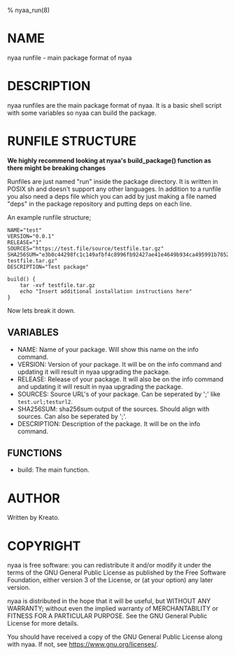 % nyaa_run(8)

# NAME
nyaa runfile - main package format of nyaa

# DESCRIPTION
nyaa runfiles are the main package format of nyaa. It is a basic shell script with some variables so nyaa can build the package.

# RUNFILE STRUCTURE
**We highly recommend looking at nyaa's build_package() function as there might be breaking changes**

Runfiles are just named "run" inside the package directory. It is written in POSIX sh and doesn't support any other languages.
In addition to a runfile you also need a deps file which you can add by just making a file named "deps" in the package repository and putting deps on each line.

An example runfile structure;

```
NAME="test"
VERSION="0.0.1"
RELEASE="1"
SOURCES="https://test.file/source/testfile.tar.gz"
SHA256SUM="e3b0c44298fc1c149afbf4c8996fb92427ae41e4649b934ca495991b7852b855  testfile.tar.gz"
DESCRIPTION="Test package"

build() {
    tar -xvf testfile.tar.gz
    echo "Insert additional installation instructions here"
}
```
Now lets break it down.

## VARIABLES
* NAME: Name of your package. Will show this name on the info command.
* VERSION: Version of your package. It will be on the info command and updating it will result in nyaa upgrading the package.
* RELEASE: Release of your package. It will also be on the info command and updating it will result in nyaa upgrading the package.
* SOURCES: Source URL's of your package. Can be seperated by ';' like `test.url;testurl2`.
* SHA256SUM: sha256sum output of the sources. Should align with sources. Can also be seperated by ';'.
* DESCRIPTION: Description of the package. It will be on the info command.


## FUNCTIONS
* build: The main function.

# AUTHOR
Written by Kreato.

# COPYRIGHT
nyaa is free software: you can redistribute it and/or modify
it under the terms of the GNU General Public License as published by
the Free Software Foundation, either version 3 of the License, or
(at your option) any later version.

nyaa is distributed in the hope that it will be useful,
but WITHOUT ANY WARRANTY; without even the implied warranty of
MERCHANTABILITY or FITNESS FOR A PARTICULAR PURPOSE.  See the
GNU General Public License for more details.

You should have received a copy of the GNU General Public License
along with nyaa.  If not, see <https://www.gnu.org/licenses/>.
